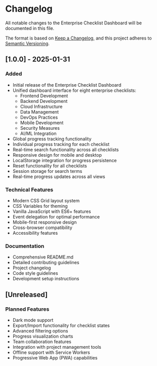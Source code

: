 # Changelog

All notable changes to the Enterprise Checklist Dashboard will be documented in this file.

The format is based on [Keep a Changelog](https://keepachangelog.com/en/1.0.0/),
and this project adheres to [Semantic Versioning](https://semver.org/spec/v2.0.0.html).

## [1.0.0] - 2025-01-31

### Added
- Initial release of the Enterprise Checklist Dashboard
- Unified dashboard interface for eight enterprise checklists:
  - Frontend Development
  - Backend Development
  - Cloud Infrastructure
  - Data Management
  - DevOps Practices
  - Mobile Development
  - Security Measures
  - AI/ML Integration
- Global progress tracking functionality
- Individual progress tracking for each checklist
- Real-time search functionality across all checklists
- Responsive design for mobile and desktop
- LocalStorage integration for progress persistence
- Reset functionality for all checklists
- Session storage for search terms
- Real-time progress updates across all views

### Technical Features
- Modern CSS Grid layout system
- CSS Variables for theming
- Vanilla JavaScript with ES6+ features
- Event delegation for optimal performance
- Mobile-first responsive design
- Cross-browser compatibility
- Accessibility features

### Documentation
- Comprehensive README.md
- Detailed contributing guidelines
- Project changelog
- Code style guidelines
- Development setup instructions

## [Unreleased]
### Planned Features
- Dark mode support
- Export/Import functionality for checklist states
- Advanced filtering options
- Progress visualization charts
- Team collaboration features
- Integration with project management tools
- Offline support with Service Workers
- Progressive Web App (PWA) capabilities
